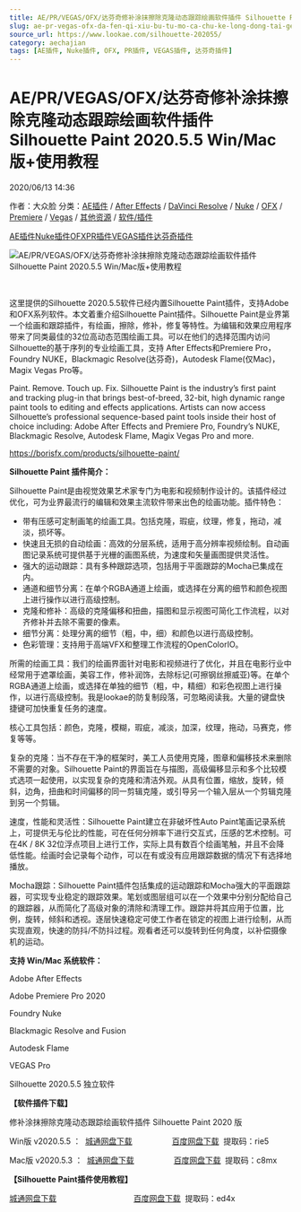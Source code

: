 ```yaml
---
title: AE/PR/VEGAS/OFX/达芬奇修补涂抹擦除克隆动态跟踪绘画软件插件 Silhouette Paint 2020.5.5 Win/Mac版+使用教程
slug: ae-pr-vegas-ofx-da-fen-qi-xiu-bu-tu-mo-ca-chu-ke-long-dong-tai-gen-zong-hui-hua-ruan-jian-cha-jian-silhouette-paint-2020-5-5-win-macban-shi-yong-jiao-cheng
source_url: https://www.lookae.com/silhouette-202055/
category: aechajian
tags: [AE插件, Nuke插件, OFX, PR插件, VEGAS插件, 达芬奇插件]
---
```

# AE/PR/VEGAS/OFX/达芬奇修补涂抹擦除克隆动态跟踪绘画软件插件 Silhouette Paint 2020.5.5 Win/Mac版+使用教程

2020/06/13 14:36

作者：大众脸
分类：[AE插件](https://www.lookae.com/after-effects/aechajian/) / [After Effects](https://www.lookae.com/after-effects/) / [DaVinci Resolve](https://www.lookae.com/qitarjcj/resolvezy/) / [Nuke](https://www.lookae.com/qitarjcj/nukezy/) / [OFX](https://www.lookae.com/qitarjcj/ofxzy/) / [Premiere](https://www.lookae.com/qitarjcj/premierezy/) / [Vegas](https://www.lookae.com/qitarjcj/vegaszy/) / [其他资源](https://www.lookae.com/qitarjcj/otherzy/) / [软件/插件](https://www.lookae.com/qitarjcj/)

[AE插件](https://www.lookae.com/tag/ae%e6%8f%92%e4%bb%b6/)[Nuke插件](https://www.lookae.com/tag/nuke%e6%8f%92%e4%bb%b6/)[OFX](https://www.lookae.com/tag/ofx/)[PR插件](https://www.lookae.com/tag/pr%e6%8f%92%e4%bb%b6/)[VEGAS插件](https://www.lookae.com/tag/vegas%e6%8f%92%e4%bb%b6/)[达芬奇插件](https://www.lookae.com/tag/%e8%be%be%e8%8a%ac%e5%a5%87%e6%8f%92%e4%bb%b6/)

![AE/PR/VEGAS/OFX/达芬奇修补涂抹擦除克隆动态跟踪绘画软件插件 Silhouette Paint 2020.5.5 Win/Mac版+使用教程](https://www.lookae.com/wp-content/uploads/2020/05/Silhouette-Paint.jpg "AE/PR/VEGAS/OFX/达芬奇修补涂抹擦除克隆动态跟踪绘画软件插件 Silhouette Paint 2020.5.5 Win/Mac版+使用教程-LookAE.com")

﻿

这里提供的Silhouette 2020.5.5软件已经内置Silhouette Paint插件，支持Adobe和OFX系列软件。本文着重介绍Silhouette Paint插件。Silhouette Paint是业界第一个绘画和跟踪插件，有绘画，擦除，修补，修复等特性。为编辑和效果应用程序带来了同类最佳的32位高动态范围绘画工具。可以在他们的选择范围内访问Silhouette的基于序列的专业绘画工具，支持 After Effects和Premiere Pro，Foundry NUKE，Blackmagic Resolve(达芬奇)，Autodesk Flame(仅Mac)，Magix Vegas Pro等。

Paint. Remove. Touch up. Fix. Silhouette Paint is the industry’s first paint and tracking plug-in that brings best-of-breed, 32-bit, high dynamic range paint tools to editing and effects applications. Artists can now access Silhouette’s professional sequence-based paint tools inside their host of choice including: Adobe After Effects and Premiere Pro, Foundry’s NUKE, Blackmagic Resolve, Autodesk Flame, Magix Vegas Pro and more.

https://borisfx.com/products/silhouette-paint/

**Silhouette Paint 插件简介：**

Silhouette Paint是由视觉效果艺术家专门为电影和视频制作设计的。该插件经过优化，可为业界最流行的编辑和效果主流软件带来出色的绘画功能。插件特色：

* 带有压感可定制画笔的绘画工具。包括克隆，瑕疵，纹理，修复，拖动，减淡，损坏等。
* 快速且无损的自动绘画：高效的分层系统，适用于高分辨率视频绘制。自动画图记录系统可提供基于光栅的画图系统，为速度和矢量画图提供灵活性。
* 强大的运动跟踪：具有多种跟踪选项，包括用于平面跟踪的Mocha已集成在内。
* 通道和细节分离：在单个RGBA通道上绘画，或选择在分离的细节和颜色视图上进行操作以进行高级控制。
* 克隆和修补：高级的克隆偏移和扭曲，描图和显示视图可简化工作流程，以对齐修补并去除不需要的像素。
* 细节分离：处理分离的细节（粗，中，细）和颜色以进行高级控制。
* 色彩管理：支持用于高端VFX和整理工作流程的OpenColorIO。

所需的绘画工具：我们的绘画界面针对电影和视频进行了优化，并且在电影行业中经常用于遮罩绘画，美容工作，修补润饰，去除标记(可擦钢丝擦威亚)等。在单个RGBA通道上绘画，或选择在单独的细节（粗，中，精细）和彩色视图上进行操作，以进行高级控制。我是lookae的防复制段落，可忽略阅读我。大量的键盘快捷键可加快重复任务的速度。

核心工具包括：颜色，克隆，模糊，瑕疵，减淡，加深，纹理，拖动，马赛克，修复等等。

复杂的克隆：当不存在干净的框架时，美工人员使用克隆，图章和偏移技术来删除不需要的对象。Silhouette Paint的界面旨在与描图，高级偏移显示和多个比较模式选项一起使用，以实现复杂的克隆和清洁外观。从具有位置，缩放，旋转，倾斜，边角，扭曲和时间偏移的同一剪辑克隆，或引导另一个输入层从一个剪辑克隆到另一个剪辑。

速度，性能和灵活性：Silhouette Paint建立在非破坏性Auto Paint笔画记录系统上，可提供无与伦比的性能，可在任何分辨率下进行交互式，压感的艺术控制。可在4K / 8K 32位浮点项目上进行工作，实际上具有数百个绘画笔触，并且不会降低性能。绘画时会记录每个动作，可以在有或没有应用跟踪数据的情况下有选择地播放。

Mocha跟踪：Silhouette Paint插件包括集成的运动跟踪和Mocha强大的平面跟踪器，可实现专业稳定的跟踪效果。笔划或图层组可以在一个效果中分别分配给自己的跟踪器，从而简化了高级对象的清除和清理工作。跟踪并将其应用于位置，比例，旋转，倾斜和透视。逐层快速稳定可使工作者在锁定的视图上进行绘制，从而实现直观，快速的防抖/不防抖过程。观看者还可以旋转到任何角度，以补偿摄像机的运动。

**支持 Win/Mac 系统软件：**

Adobe After Effects

Adobe Premiere Pro 2020

Foundry Nuke

Blackmagic Resolve and Fusion

Autodesk Flame

VEGAS Pro

Silhouette 2020.5.5 独立软件

**【软件插件下载】**

修补涂抹擦除克隆动态跟踪绘画软件插件 Silhouette Paint 2020 版

Win版 v2020.5.5 ：  [城通网盘下载](https://089u.com/file/680462-448598331)                  [百度网盘下载](https://pan.baidu.com/s/1UKMIqFHgv2njEwz1fChk5g)  提取码：rie5

Mac版 v2020.5.3 ：  [城通网盘下载](https://72k.us/file/680462-442172492)                  [百度网盘下载](https://pan.baidu.com/s/1qkAhlA5gbfHqYSSjV-zGeA)  提取码：c8mx

**【Silhouette Paint插件使用教程】**

[城通网盘下载](https://72k.us/file/680462-442133531)                                   [百度网盘下载](https://pan.baidu.com/s/1zANFrj-jeqFBjXNGvDGwKg)  提取码：ed4x
